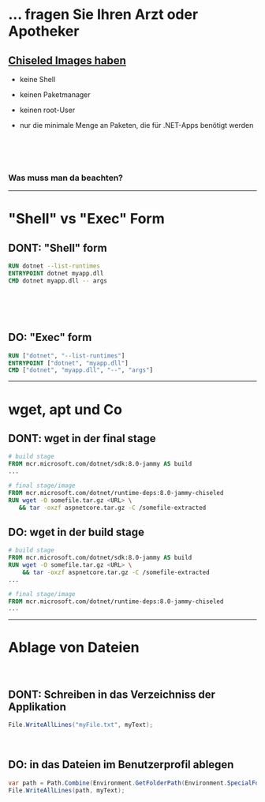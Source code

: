 # ... fragen Sie Ihren Arzt oder Apotheker

## [Chiseled Images haben](https://github.com/dotnet/dotnet-docker/blob/main/documentation/ubuntu-chiseled.md)

- keine Shell

- keinen Paketmanager

- keinen root-User

- nur die minimale Menge an Paketen, die für .NET-Apps benötigt werden

<br/>
<br/>
<br/>

### Was muss man da beachten?

---

# "Shell" vs "Exec" Form


## DONT: "Shell" form

```dockerfile
RUN dotnet --list-runtimes
ENTRYPOINT dotnet myapp.dll
CMD dotnet myapp.dll -- args
```

<br/>
<br/>
<br/>

## DO: "Exec" form
    
```dockerfile
RUN ["dotnet", "--list-runtimes"]
ENTRYPOINT ["dotnet", "myapp.dll"]
CMD ["dotnet", "myapp.dll", "--", "args"]
```

---

# wget, apt und Co
## DONT: wget in der final stage
```dockerfile {7-8}
# build stage
FROM mcr.microsoft.com/dotnet/sdk:8.0-jammy AS build
...

# final stage/image
FROM mcr.microsoft.com/dotnet/runtime-deps:8.0-jammy-chiseled
RUN wget -O somefile.tar.gz <URL> \
   && tar -oxzf aspnetcore.tar.gz -C /somefile-extracted
```

## DO: wget in der build stage 

```dockerfile {3-4}
# build stage
FROM mcr.microsoft.com/dotnet/sdk:8.0-jammy AS build
RUN wget -O somefile.tar.gz <URL> \
    && tar -oxzf aspnetcore.tar.gz -C /somefile-extracted
...

# final stage/image
FROM mcr.microsoft.com/dotnet/runtime-deps:8.0-jammy-chiseled
...
```

---

# Ablage von Dateien

<br/>

## DONT: Schreiben in das Verzeichniss der Applikation

```csharp
File.WriteAllLines("myFile.txt", myText);
```

<br/>

## DO: in das Dateien im Benutzerprofil ablegen
```csharp
var path = Path.Combine(Environment.GetFolderPath(Environment.SpecialFolder.UserProfile), "myFile.txt");
File.WriteAllLines(path, myText);
```